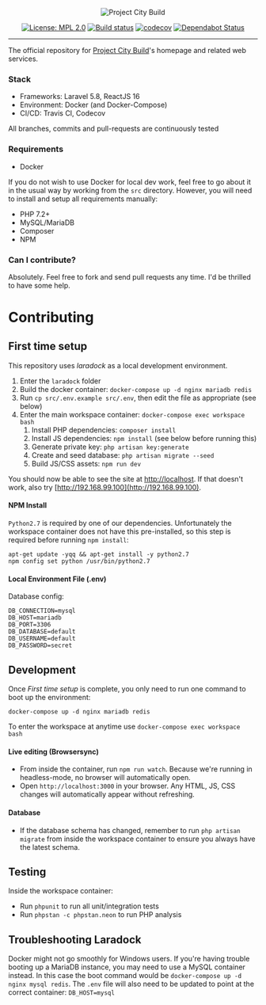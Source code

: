 <p align="center">
    <img src="https://projectcitybuild.com/assets/images/logo.png" alt="Project City Build"/>
</p>

<p align="center">
    <a href="https://opensource.org/licenses/MPL-2.0"><img src="https://img.shields.io/badge/License-MPL%202.0-brightgreen.svg" alt="License: MPL 2.0"></a>
    <a href="https://travis-ci.org/andyksaw/ProjectCityBuild"><img src="https://travis-ci.org/andyksaw/ProjectCityBuild.svg?branch=master" alt="Build status"></a>
    <a href="https://codecov.io/gh/andyksaw/ProjectCityBuild"><img src="https://codecov.io/gh/andyksaw/ProjectCityBuild/branch/master/graph/badge.svg" alt="codecov"></a>
    <a href="https://dependabot.com"><img src="https://api.dependabot.com/badges/status?host=github&repo=andyksaw/ProjectCityBuild" alt="Dependabot Status"></a>
</p>

---

The official repository for [Project City Build](https://projectcitybuild.com)'s homepage and related web services.

### Stack
* Frameworks: Laravel 5.8, ReactJS 16
* Environment: Docker (and Docker-Compose)
* CI/CD: Travis CI, Codecov

All branches, commits and pull-requests are continuously tested

### Requirements
* Docker

If you do not wish to use Docker for local dev work, feel free to go about it in the usual way by working from the `src` directory. However, you will need to install and setup all requirements manually:

* PHP 7.2+
* MySQL/MariaDB
* Composer
* NPM

### Can I contribute?
Absolutely. Feel free to fork and send pull requests any time. I'd be thrilled to have some help.

# Contributing
## First time setup
This repository uses *laradock* as a local development environment.

1. Enter the `laradock` folder
2. Build the docker container: `docker-compose up -d nginx mariadb redis`
3. Run `cp src/.env.example src/.env`, then edit the file as appropriate (see below)
4. Enter the main workspace container: `docker-compose exec workspace bash`
    1. Install PHP dependencies: `composer install`
    2. Install JS dependencies: `npm install` (see below before running this)
    3. Generate private key: `php artisan key:generate`
    4. Create and seed database: `php artisan migrate --seed`
    5. Build JS/CSS assets: `npm run dev`

You should now be able to see the site at [http://localhost](http://localhost). If that doesn't work, also try [http://192.168.99.100](http://192.168.99.100).


#### NPM Install
`Python2.7` is required by one of our dependencies. Unfortunately the workspace container does not have this pre-installed, so this step is required before running `npm install`:

```
apt-get update -yqq && apt-get install -y python2.7
npm config set python /usr/bin/python2.7
```

#### Local Environment File (.env)
Database config:
```
DB_CONNECTION=mysql
DB_HOST=mariadb
DB_PORT=3306
DB_DATABASE=default
DB_USERNAME=default
DB_PASSWORD=secret
```

## Development
Once *First time setup* is complete, you only need to run one command to boot up the environment:
```
docker-compose up -d nginx mariadb redis
```

To enter the workspace at anytime use `docker-compose exec workspace bash`


#### Live editing (Browsersync)
* From inside the container, run `npm run watch`. Because we're running in headless-mode, no browser will automatically open.
* Open `http://localhost:3000` in your browser. Any HTML, JS, CSS changes will automatically appear without refreshing. 

#### Database
* If the database schema has changed, remember to run `php artisan migrate` from inside the workspace container to ensure you always have the latest schema.

## Testing
Inside the workspace container:
* Run `phpunit` to run all unit/integration tests
* Run `phpstan -c phpstan.neon` to run PHP analysis

## Troubleshooting Laradock
Docker might not go smoothly for Windows users. If you're having trouble booting up a MariaDB instance, you may need to use a MySQL container instead.
In this case the boot command would be `docker-compose up -d nginx mysql redis`.
The `.env` file will also need to be updated to point at the correct container: `DB_HOST=mysql`
